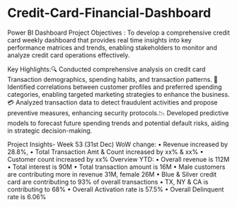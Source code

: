 # Credit-Card-Financial-Dashboard
Power BI Dashboard 
Project Objectives : To develop a comprehensive credit card weekly dashboard that provides real time insights into key performance matrices and trends, enabling stakeholders to monitor and analyze credit card operations effectively.

Key Highlights:🔍 Conducted comprehensive analysis on credit card Transaction demographics, spending habits, and transaction patterns. 💼 Identified correlations between customer profiles and preferred spending categories, enabling targeted marketing strategies to enhance the business.💳 Analyzed transaction data to detect fraudulent activities and propose preventive measures, enhancing security protocols.📉 Developed predictive models to forecast future spending trends and potential default risks, aiding in strategic decision-making.


Project Insights- Week 53 (31st Dec)
WoW change:
• Revenue increased by 28.8%,
• Total Transaction Amt & Count increased by xx% & xx%
• Customer count increased by xx%
Overview YTD:
• Overall revenue is 112M
• Total interest is 90M
• Total transaction amount is 16M
• Male customers are contributing more in revenue 31M, female 26M
• Blue & Silver credit card are contributing to 93% of overall
transactions
• TX, NY & CA is contributing to 68%
• Overall Activation rate is 57.5%
• Overall Delinquent rate is 6.06%

